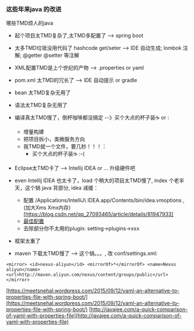 ### 这些年来java 的改进

哪些TMD烦人的java

 - 起个项目太TMD复杂了,太TMD多配置了 --> spring boot
 - 太多TMD垃圾没用代码了 hashcode get/seter  --> IDE 自动生成; lombok 注解; @getter @setter 等注解
 - XML配置TMD是上个世纪的产物 --> .properties or yaml 
 - pom.xml 太TMD的冗长了 --> IDE 自动提示 or gradle
 - bean 太TMD复杂无用了
 - 语法太TMD复杂无用了
 - 编译真太TMD慢了，倒杯咖啡都没搞定 --》买个大点的杯子装☕️ or :

    - 增量构建
    - 把项目拆小，类微服务方向
    - 我TMD就一个文件，要几秒！！！：
      - 买个大点的杯子装☕️  :-(

 - Eclipse太TMD卡了 --> Intellij IDEA or ... 升级硬件吧
 - even Intellij IDEA 也太卡了，load 个稍大的项目太TMD慢了, index 个老半天，这个锅 java 背部分, idea 减缓：
 
    - 配置 /Applications/IntelliJ\ IDEA.app/Contents/bin/idea.vmoptions , (加大Xms Xmx内存)[https://blog.csdn.net/qq_27093465/article/details/81947933]  
    - [最佳配置](http://blog.oneapm.com/apm-tech/426.html)
    - 去除部分你不太用的plugin: setting->plugins->xxx


 
 - 框架太重了
 - maven 下载太TMD慢了 --> 这个锅。。。, 改 conf/settings.xml:

  `
    <mirror>
      <id>nexus-aliyun</id>
      <mirrorOf>*</mirrorOf>
      <name>Nexus aliyun</name>
      <url>http://maven.aliyun.com/nexus/content/groups/public</url>
    </mirror>
  `




[https://meetsnehal.wordpress.com/2015/09/12/yaml-an-alternative-to-properties-file-with-spring-boot/](https://meetsnehal.wordpress.com/2015/09/12/yaml-an-alternative-to-properties-file-with-spring-boot/)
[http://javajee.com/a-quick-comparison-of-yaml-with-properties-file](http://javajee.com/a-quick-comparison-of-yaml-with-properties-file)